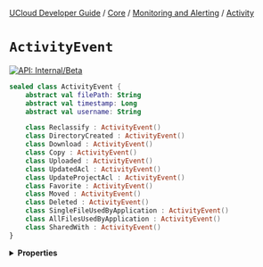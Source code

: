 [UCloud Developer Guide](/docs/developer-guide/README.md) / [Core](/docs/developer-guide/core/README.md) / [Monitoring and Alerting](/docs/developer-guide/core/monitoring/README.md) / [Activity](/docs/developer-guide/core/monitoring/activity.md)

# `ActivityEvent`


[![API: Internal/Beta](https://img.shields.io/static/v1?label=API&message=Internal/Beta&color=red&style=flat-square)](/docs/developer-guide/core/api-conventions.md)



```kotlin
sealed class ActivityEvent {
    abstract val filePath: String
    abstract val timestamp: Long
    abstract val username: String

    class Reclassify : ActivityEvent()
    class DirectoryCreated : ActivityEvent()
    class Download : ActivityEvent()
    class Copy : ActivityEvent()
    class Uploaded : ActivityEvent()
    class UpdatedAcl : ActivityEvent()
    class UpdateProjectAcl : ActivityEvent()
    class Favorite : ActivityEvent()
    class Moved : ActivityEvent()
    class Deleted : ActivityEvent()
    class SingleFileUsedByApplication : ActivityEvent()
    class AllFilesUsedByApplication : ActivityEvent()
    class SharedWith : ActivityEvent()
}
```

<details>
<summary>
<b>Properties</b>
</summary>

<details>
<summary>
<code>filePath</code>: <code><code><a href='https://kotlinlang.org/api/latest/jvm/stdlib/kotlin/-string/'>String</a></code></code>
</summary>





</details>

<details>
<summary>
<code>timestamp</code>: <code><code><a href='https://kotlinlang.org/api/latest/jvm/stdlib/kotlin/-long/'>Long</a></code></code>
</summary>





</details>

<details>
<summary>
<code>username</code>: <code><code><a href='https://kotlinlang.org/api/latest/jvm/stdlib/kotlin/-string/'>String</a></code></code>
</summary>





</details>



</details>


